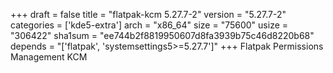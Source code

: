 +++
draft = false
title = "flatpak-kcm 5.27.7-2"
version = "5.27.7-2"
categories = ['kde5-extra']
arch = "x86_64"
size = "75600"
usize = "306422"
sha1sum = "ee744b2f8819950607d8fa3939b75c46d8220b68"
depends = "['flatpak', 'systemsettings5>=5.27.7']"
+++
Flatpak Permissions Management KCM